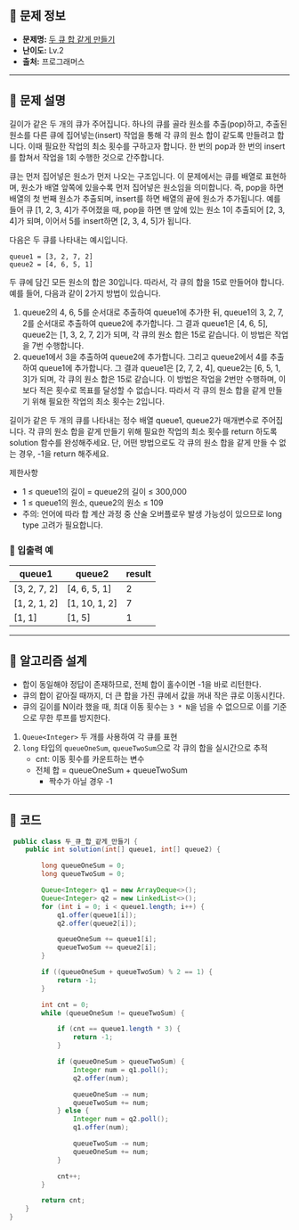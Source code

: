 ## 🌵 문제 정보

- **문제명:** [두 큐 합 같게 만들기](https://school.programmers.co.kr/learn/courses/30/lessons/118667)
- **난이도:** Lv.2
- **출처:** 프로그래머스

---

## 🌵 문제 설명

길이가 같은 두 개의 큐가 주어집니다. 하나의 큐를 골라 원소를 추출(pop)하고, 추출된 원소를 다른 큐에 집어넣는(insert) 작업을 통해 각 큐의 원소 합이 같도록 만들려고 합니다. 이때 필요한 작업의 최소
횟수를 구하고자 합니다. 한 번의 pop과 한 번의 insert를 합쳐서 작업을 1회 수행한 것으로 간주합니다.

큐는 먼저 집어넣은 원소가 먼저 나오는 구조입니다. 이 문제에서는 큐를 배열로 표현하며, 원소가 배열 앞쪽에 있을수록 먼저 집어넣은 원소임을 의미합니다. 즉, pop을 하면 배열의 첫 번째 원소가 추출되며,
insert를 하면 배열의 끝에 원소가 추가됩니다. 예를 들어 큐 [1, 2, 3, 4]가 주어졌을 때, pop을 하면 맨 앞에 있는 원소 1이 추출되어 [2, 3, 4]가 되며, 이어서 5를
insert하면 [2, 3, 4, 5]가 됩니다.

다음은 두 큐를 나타내는 예시입니다.

```text
queue1 = [3, 2, 7, 2]
queue2 = [4, 6, 5, 1]
```

두 큐에 담긴 모든 원소의 합은 30입니다. 따라서, 각 큐의 합을 15로 만들어야 합니다. 예를 들어, 다음과 같이 2가지 방법이 있습니다.

1. queue2의 4, 6, 5를 순서대로 추출하여 queue1에 추가한 뒤, queue1의 3, 2, 7, 2를 순서대로 추출하여 queue2에 추가합니다.
   그 결과 queue1은 [4, 6, 5], queue2는 [1, 3, 2, 7, 2]가 되며, 각 큐의 원소 합은 15로 같습니다. 이 방법은 작업을 7번 수행합니다.
2. queue1에서 3을 추출하여 queue2에 추가합니다. 그리고 queue2에서 4를 추출하여 queue1에 추가합니다.
   그 결과 queue1은 [2, 7, 2, 4], queue2는 [6, 5, 1, 3]가 되며, 각 큐의 원소 합은 15로 같습니다. 이 방법은 작업을 2번만 수행하며,
   이보다 적은 횟수로 목표를 달성할 수 없습니다.
   따라서 각 큐의 원소 합을 같게 만들기 위해 필요한 작업의 최소 횟수는 2입니다.

길이가 같은 두 개의 큐를 나타내는 정수 배열 queue1, queue2가 매개변수로 주어집니다. 각 큐의 원소 합을 같게 만들기 위해 필요한 작업의 최소 횟수를 return 하도록 solution 함수를
완성해주세요. 단, 어떤 방법으로도 각 큐의 원소 합을 같게 만들 수 없는 경우, -1을 return 해주세요.

제한사항

* 1 ≤ queue1의 길이 = queue2의 길이 ≤ 300,000
* 1 ≤ queue1의 원소, queue2의 원소 ≤ 109
* 주의: 언어에 따라 합 계산 과정 중 산술 오버플로우 발생 가능성이 있으므로 long type 고려가 필요합니다.

### 🔸 입출력 예

| queue1       | queue2        | result |
|--------------|---------------|--------|
| [3, 2, 7, 2] | [4, 6, 5, 1]  | 2      |
| [1, 2, 1, 2] | [1, 10, 1, 2] | 7      |
| [1, 1]       | [1, 5]        | 1      |

---

## 🌵 알고리즘 설계

* 합이 동일해야 정답이 존재하므로, 전체 합이 홀수이면 -1을 바로 리턴한다.
* 큐의 합이 같아질 때까지, 더 큰 합을 가진 큐에서 값을 꺼내 작은 큐로 이동시킨다.
* 큐의 길이를 N이라 했을 때, 최대 이동 횟수는 `3 * N`을 넘을 수 없으므로 이를 기준으로 무한 루프를 방지한다.

1. `Queue<Integer>` 두 개를 사용하여 각 큐를 표현
2. `long` 타입의 `queueOneSum`, `queueTwoSum`으로 각 큐의 합을 실시간으로 추적
    * cnt: 이동 횟수를 카운트하는 변수
    * 전체 합 = queueOneSum + queueTwoSum
        * 짝수가 아닐 경우 -1

---

## 🌵 코드

```java
 public class 두_큐_합_같게_만들기 {
    public int solution(int[] queue1, int[] queue2) {

        long queueOneSum = 0;
        long queueTwoSum = 0;

        Queue<Integer> q1 = new ArrayDeque<>();
        Queue<Integer> q2 = new LinkedList<>();
        for (int i = 0; i < queue1.length; i++) {
            q1.offer(queue1[i]);
            q2.offer(queue2[i]);

            queueOneSum += queue1[i];
            queueTwoSum += queue2[i];
        }

        if ((queueOneSum + queueTwoSum) % 2 == 1) {
            return -1;
        }

        int cnt = 0;
        while (queueOneSum != queueTwoSum) {

            if (cnt == queue1.length * 3) {
                return -1;
            }

            if (queueOneSum > queueTwoSum) {
                Integer num = q1.poll();
                q2.offer(num);

                queueOneSum -= num;
                queueTwoSum += num;
            } else {
                Integer num = q2.poll();
                q1.offer(num);

                queueTwoSum -= num;
                queueOneSum += num;
            }

            cnt++;
        }

        return cnt;
    }
}
```